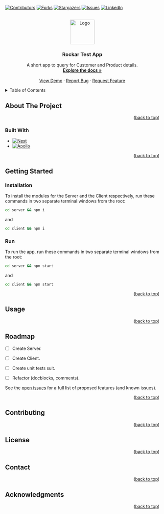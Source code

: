 [![Contributors][contributors-shield]][contributors-url]
[![Forks][forks-shield]][forks-url]
[![Stargazers][stars-shield]][stars-url]
[![Issues][issues-shield]][issues-url]
[![LinkedIn][linkedin-shield]][linkedin-url]

<!-- PROJECT LOGO -->
<br />
<div align="center">
  <a href="https://github.com/studioMFB/rockar">
    <img src="images/logo.png" alt="Logo" width="80" height="80">
  </a>

  <h3 align="center">Rockar Test App</h3>

  <p align="center">
   A short app to query for Customer and Product details.
    <br />
    <a href="https://github.com/studioMFB/rockar"><strong>Explore the docs »</strong></a>
    <br />
    <br />
    <a href="https://github.com/studioMFB/rockar">View Demo</a>
    ·
    <a href="https://github.com/studioMFB/rockar/issues">Report Bug</a>
    ·
    <a href="https://github.com/studioMFB/rockar/issues">Request Feature</a>
  </p>
</div>



<!-- TABLE OF CONTENTS -->
<details>
  <summary>Table of Contents</summary>
  <ol>
    <li>
      <a href="#about-the-project">About The Project</a>
      <ul>
        <li><a href="#built-with">Built With</a></li>
      </ul>
    </li>
    <li>
      <a href="#getting-started">Getting Started</a>
      <ul>
        <li><a href="#prerequisites">Prerequisites</a></li>
        <li><a href="#installation">Installation</a></li>
      </ul>
    </li>
    <li><a href="#usage">Usage</a></li>
    <li><a href="#roadmap">Roadmap</a></li>
    <li><a href="#contributing">Contributing</a></li>
    <li><a href="#license">License</a></li>
    <li><a href="#contact">Contact</a></li>
    <li><a href="#acknowledgments">Acknowledgments</a></li>
  </ol>
</details>



<!-- ABOUT THE PROJECT -->
## About The Project



<p align="right">(<a href="#readme-top">back to top</a>)</p>



### Built With

* [![Next][Next.js]][Next-url]
* [![Apollo][Apollo]][Apollo-url]


<p align="right">(<a href="#readme-top">back to top</a>)</p>



<!-- GETTING STARTED -->
## Getting Started

### Installation

To install the modules for the Server and the Client respectively, run these commands in two separate terminal windows from the root:

```bash
cd server && npm i
```

and

```bash
cd client && npm i
   ```

### Run

To run the app, run these commands in two separate terminal windows from the root:

```bash
cd server && npm start
```

and

```bash
cd client && npm start
   ```

<p align="right">(<a href="#readme-top">back to top</a>)</p>



<!-- USAGE EXAMPLES -->
## Usage

<p align="right">(<a href="#readme-top">back to top</a>)</p>


<!-- ROADMAP -->
## Roadmap

- [ ] Create Server.
- [ ] Create Client.
- [ ] Create unit tests suit.
- [ ] Refactor (docblocks, comments).


See the [open issues](https://github.com/othneildrew/Best-README-Template/issues) for a full list of proposed features (and known issues).

<p align="right">(<a href="#readme-top">back to top</a>)</p>



<!-- CONTRIBUTING -->
## Contributing

<p align="right">(<a href="#readme-top">back to top</a>)</p>


<!-- LICENSE -->
## License

<p align="right">(<a href="#readme-top">back to top</a>)</p>


<!-- CONTACT -->
## Contact

<p align="right">(<a href="#readme-top">back to top</a>)</p>



<!-- ACKNOWLEDGMENTS -->
## Acknowledgments

<p align="right">(<a href="#readme-top">back to top</a>)</p>



<!-- MARKDOWN LINKS & IMAGES -->
<!-- https://www.markdownguide.org/basic-syntax/#reference-style-links -->
[contributors-shield]: https://img.shields.io/github/contributors/studioMFB/rockar.svg?style=for-the-badge
[contributors-url]: https://github.com/studioMFB/rockar/graphs/contributors

[forks-shield]: https://img.shields.io/github/forks/studioMFB/rockar.svg?style=for-the-badge
[forks-url]: https://github.com/studioMFB/rockar/network/members

[stars-shield]: https://img.shields.io/github/stars/studioMFB/rockar.svg?style=for-the-badge
[stars-url]: https://github.com/studioMFB/rockar/stargazers

[issues-shield]: https://img.shields.io/github/issues/studioMFB/rockar.svg?style=for-the-badge
[issues-url]: https://github.com/studioMFB/rockar/issues

[linkedin-shield]: https://img.shields.io/badge/-LinkedIn-black.svg?style=for-the-badge&logo=linkedin&colorB=555
[linkedin-url]: https://www.linkedin.com/in/francois-brunet-studiomfb/

[Next.js]: https://img.shields.io/badge/next.js-000000?style=for-the-badge&logo=nextdotjs&logoColor=white
[Next-url]: https://nextjs.org/

[Apollo]: https://img.shields.io/badge/https%3A%2F%2Fcdn.worldvectorlogo.com%2Flogos%2Fapollo-graphql-1.svg
[Apollo-url]: https://www.apollographql.com/





